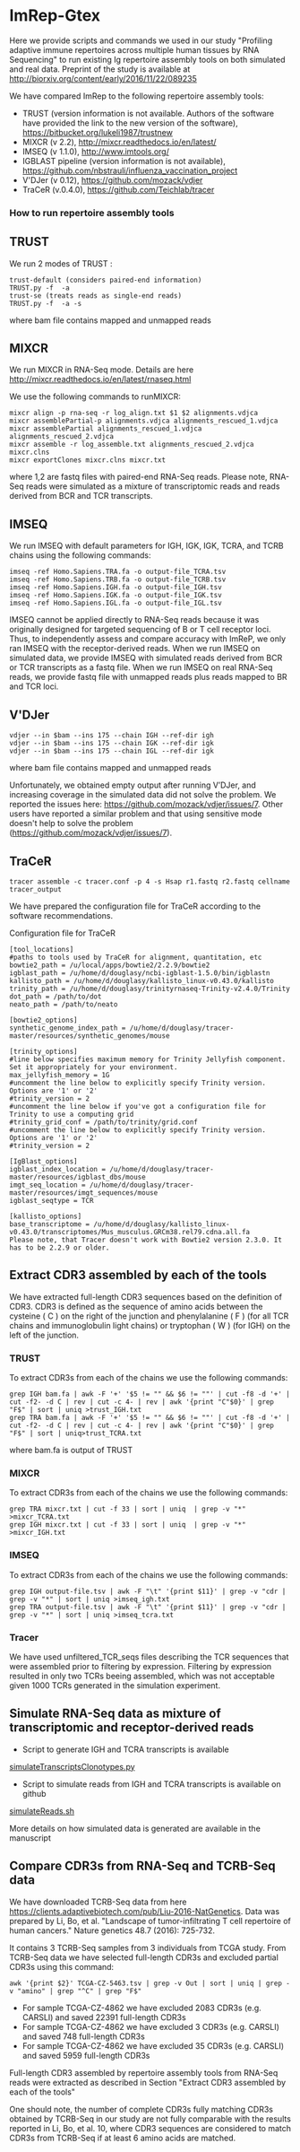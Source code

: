 # ImRep-Gtex


Here we provide scripts and commands we used in our study "Profiling adaptive immune repertoires across multiple human tissues by RNA Sequencing"  to run existing Ig repertoire assembly tools on both simulated and real data. Preprint  of the study is available at http://biorxiv.org/content/early/2016/11/22/089235 

We have compared ImRep to the following repertoire assembly tools:

* TRUST (version information is not available. Authors of the software have provided the link to the new version of the software), https://bitbucket.org/lukeli1987/trustnew
* MIXCR (v 2.2), http://mixcr.readthedocs.io/en/latest/
* IMSEQ (v 1.1.0), http://www.imtools.org/
* IGBLAST pipeline (version information is not available), https://github.com/nbstrauli/influenza_vaccination_project
* V'DJer (v 0.12), https://github.com/mozack/vdjer
* TraCeR (v.0.4.0), https://github.com/Teichlab/tracer

### How to run repertoire assembly tools

## TRUST

We run 2 modes of TRUST :

```
trust-default (considers paired-end information)
TRUST.py -f  -a
trust-se (treats reads as single-end reads)
TRUST.py -f  -a -s
```

where bam file contains mapped and unmapped reads

## MIXCR

We run MIXCR in RNA-Seq mode. Details are here http://mixcr.readthedocs.io/en/latest/rnaseq.html

We use the following commands to runMIXCR:

```
mixcr align -p rna-seq -r log_align.txt $1 $2 alignments.vdjca
mixcr assemblePartial-p alignments.vdjca alignments_rescued_1.vdjca 
mixcr assemblePartial alignments_rescued_1.vdjca alignments_rescued_2.vdjca
mixcr assemble -r log_assemble.txt alignments_rescued_2.vdjca mixcr.clns
mixcr exportClones mixcr.clns mixcr.txt
```

where $1,$2 are fastq files with paired-end RNA-Seq reads. Please note, RNA-Seq reads were simulated as a mixture of transcriptomic reads and reads derived from BCR and TCR transcripts.

## IMSEQ

We run IMSEQ with default parameters for IGH, IGK, IGK, TCRA, and TCRB chains using the following commands:

```
imseq -ref Homo.Sapiens.TRA.fa -o output-file_TCRA.tsv 
imseq -ref Homo.Sapiens.TRB.fa -o output-file_TCRB.tsv 
imseq -ref Homo.Sapiens.IGH.fa -o output-file_IGH.tsv 
imseq -ref Homo.Sapiens.IGK.fa -o output-file_IGK.tsv 
imseq -ref Homo.Sapiens.IGL.fa -o output-file_IGL.tsv 

```

IMSEQ cannot be applied directly to RNA-Seq reads because it was originally designed for targeted sequencing of B or T cell receptor loci. Thus, to independently assess and compare accuracy with ImReP, we only ran IMSEQ with the receptor-derived reads.  When we run IMSEQ on simulated data, we provide IMSEQ with simulated reads derived from BCR or TCR transcripts as a fastq file. When we run IMSEQ on real RNA-Seq reads,  we provide fastq file with unmapped reads plus reads mapped to BR and TCR loci.

## V'DJer

```
vdjer --in $bam --ins 175 --chain IGH --ref-dir igh
vdjer --in $bam --ins 175 --chain IGK --ref-dir igk
vdjer --in $bam --ins 175 --chain IGL --ref-dir igk
```

where bam file contains mapped and unmapped reads

Unfortunately, we obtained empty output after running V’DJer, and increasing coverage in the simulated data did not solve the problem. We reported the issues here: https://github.com/mozack/vdjer/issues/7. Other users have reported a similar problem and that using sensitive mode doesn't help to solve the problem (https://github.com/mozack/vdjer/issues/7).

## TraCeR

```
tracer assemble -c tracer.conf -p 4 -s Hsap r1.fastq r2.fastq cellname tracer_output
```

We have prepared the configuration file for TraCeR according to the software recommendations.

Configuration file for TraCeR

```
[tool_locations]
#paths to tools used by TraCeR for alignment, quantitation, etc
bowtie2_path = /u/local/apps/bowtie2/2.2.9/bowtie2
igblast_path = /u/home/d/douglasy/ncbi-igblast-1.5.0/bin/igblastn
kallisto_path = /u/home/d/douglasy/kallisto_linux-v0.43.0/kallisto
trinity_path = /u/home/d/douglasy/trinityrnaseq-Trinity-v2.4.0/Trinity
dot_path = /path/to/dot
neato_path = /path/to/neato
 ```
 
 ```
[bowtie2_options]
synthetic_genome_index_path = /u/home/d/douglasy/tracer-master/resources/synthetic_genomes/mouse
 ```
 
 ```
[trinity_options]
#line below specifies maximum memory for Trinity Jellyfish component. Set it appropriately for your environment.
max_jellyfish_memory = 1G
#uncomment the line below to explicitly specify Trinity version. Options are '1' or '2'
#trinity_version = 2
#uncomment the line below if you've got a configuration file for Trinity to use a computing grid
#trinity_grid_conf = /path/to/trinity/grid.conf
#uncomment the line below to explicitly specify Trinity version. Options are '1' or '2'
#trinity_version = 2
``` 

```
[IgBlast_options]
igblast_index_location = /u/home/d/douglasy/tracer-master/resources/igblast_dbs/mouse
imgt_seq_location = /u/home/d/douglasy/tracer-master/resources/imgt_sequences/mouse
igblast_seqtype = TCR
```

```
[kallisto_options]
base_transcriptome = /u/home/d/douglasy/kallisto_linux-v0.43.0/transcriptomes/Mus_musculus.GRCm38.rel79.cdna.all.fa
Please note, that Tracer doesn't work with Bowtie2 version 2.3.0. It has to be 2.2.9 or older.
```

## Extract CDR3 assembled by each of the tools

We have extracted full-length CDR3 sequences based on the definition of CDR3. CDR3  is defined as the sequence of amino acids between the cysteine ( C ) on the right of the junction and phenylalanine ( F ) (for all TCR chains and immunoglobulin light chains) or tryptophan ( W ) (for IGH) on the left of the junction.

### TRUST

To extract CDR3s from each of the chains we use the following commands:

```
grep IGH bam.fa | awk -F '+' '$5 != "" && $6 != ""' | cut -f8 -d '+' | cut -f2- -d C | rev | cut -c 4- | rev | awk '{print "C"$0}' | grep "F$" | sort | uniq >trust_IGH.txt
grep TRA bam.fa | awk -F '+' '$5 != "" && $6 != ""' | cut -f8 -d '+' | cut -f2- -d C | rev | cut -c 4- | rev | awk '{print "C"$0}' | grep "F$" | sort | uniq>trust_TCRA.txt
```

where bam.fa is output of TRUST

### MIXCR

To extract CDR3s from each of the chains we use the following commands:

```
grep TRA mixcr.txt | cut -f 33 | sort | uniq  | grep -v "*" >mixcr_TCRA.txt
grep IGH mixcr.txt | cut -f 33 | sort | uniq  | grep -v "*" >mixcr_IGH.txt
```

### IMSEQ

To extract CDR3s from each of the chains we use the following commands:

```
grep IGH output-file.tsv | awk -F "\t" '{print $11}' | grep -v "cdr | grep -v "*" | sort | uniq >imseq_igh.txt
grep TRA output-file.tsv | awk -F "\t" '{print $11}' | grep -v "cdr | grep -v "*" | sort | uniq >imseq_tcra.txt
```

### Tracer

We have used unfiltered_TCR_seqs files describing the TCR sequences that were assembled prior to filtering by expression. Filtering by expression resulted in only two TCRs beeing assembled, which was not acceptable given 1000 TCRs generated in the simulation experiment.

## Simulate RNA-Seq data as mixture of transcriptomic and receptor-derived reads

* Script to generate IGH and TCRA transcripts is available 

[simulateTranscriptsClonotypes.py](https://github.com/smangul1/ImRep-Gtex/blob/master/simulateTranscriptsClonotypes.py)

* Script to simulate reads from IGH and TCRA transcripts is available on github

[simulateReads.sh](https://github.com/smangul1/ImRep-Gtex/blob/master/simulateReads.sh)

More details on how simulated data is generated are available in the manuscript

## Compare CDR3s from RNA-Seq and TCRB-Seq data

We have downloaded TCRB-Seq data from here https://clients.adaptivebiotech.com/pub/Liu-2016-NatGenetics. Data was prepared by Li, Bo, et al. "Landscape of tumor-infiltrating T cell repertoire of human cancers." Nature genetics 48.7 (2016): 725-732.

It contains 3 TCRB-Seq samples from 3 individuals from TCGA study. From TCRB-Seq data we have selected full-length CDR3s and excluded partial CDR3s using this command:

```
awk '{print $2}' TCGA-CZ-5463.tsv | grep -v Out | sort | uniq | grep -v "amino" | grep "^C" | grep "F$"
```

* For sample TCGA-CZ-4862 we have excluded 2083 CDR3s (e.g. CARSLI) and saved 22391 full-length CDR3s
* For sample TCGA-CZ-4862 we have excluded 3 CDR3s (e.g. CARSLI) and saved 748 full-length CDR3s
* For sample TCGA-CZ-4862 we have excluded 35 CDR3s (e.g. CARSLI) and saved 5959 full-length CDR3s

Full-length CDR3 assembled by repertoire assembly tools from RNA-Seq reads were extracted as described in Section "Extract CDR3 assembled by each of the tools"

One should note, the number of complete CDR3s fully matching CDR3s obtained by TCRB-Seq in our study  are not fully comparable with the results reported in Li, Bo, et al. 10, where CDR3 sequences are considered to match CDR3s from TCRB-Seq if at least 6 amino acids are matched.
